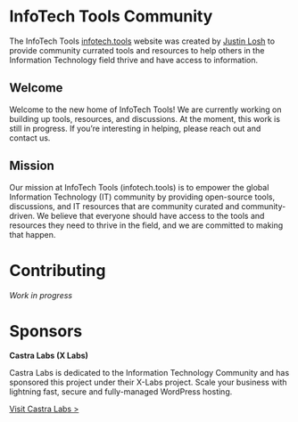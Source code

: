 # InfoTech Tools Community
The InfoTech Tools [infotech.tools](https://infotech.tools) website was created by [Justin Losh](https://justinlosh.com) to provide community currated tools and resources to help others in the Information Technology field thrive and have access to information. 

## Welcome
Welcome to the new home of InfoTech Tools! We are currently working on building up tools, resources, and discussions. At the moment, this work is still in progress. If you’re interesting in helping, please reach out and contact us.

## Mission
Our mission at InfoTech Tools (infotech.tools) is to empower the global Information Technology (IT) community by providing open-source tools, discussions, and IT resources that are community curated and community-driven. We believe that everyone should have access to the tools and resources they need to thrive in the field, and we are committed to making that happen.

# Contributing
*Work in progress*

# Sponsors
**Castra Labs (X Labs)**

Castra Labs is dedicated to the Information Technology Community and has sponsored this project under their X-Labs project. Scale your business with lightning fast, secure and fully-managed WordPress hosting. 

[Visit Castra Labs >](https://castralabs.com/?utm_source=infotec.tools&utm_medium=project-sponsor-github)
